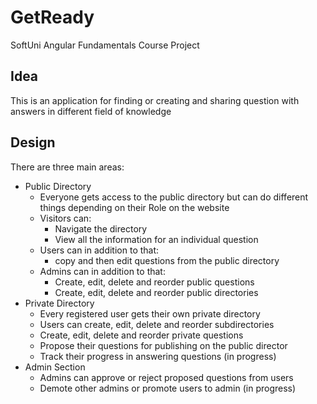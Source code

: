 # GetReady
SoftUni Angular Fundamentals Course Project

## Idea
This is an application for finding or creating and sharing question with answers in different field of knowledge

## Design
There are three main areas:
* Public Directory 
  * Everyone gets access to the public directory but can do different things depending on their Role on the website
  * Visitors can: 
    * Navigate the directory
    * View all the information for an individual question
  * Users can in addition to that:
    * copy and then edit questions from the public directory
  * Admins can in addition to that: 
    * Create, edit, delete and reorder public questions
    * Create, edit, delete and reorder public directories
* Private Directory
  * Every registered user gets their own private directory
  * Users can create, edit, delete and reorder subdirectories
  * Create, edit, delete and reorder private questions
  * Propose their questions for publishing on the public director
  * Track their progress in answering questions (in progress)
* Admin Section
  * Admins can approve or reject proposed questions from users
  * Demote other admins or promote users to admin (in progress)
